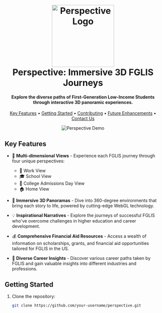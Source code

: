 <h1 align="center">
  <br>
  <img src="https://your-image-url.com/perspective-logo.png" alt="Perspective Logo" width="200">
  <br>
  Perspective: Immersive 3D FGLIS Journeys
  <br>
</h1>

<h4 align="center">Explore the diverse paths of First-Generation Low-Income Students through interactive 3D panoramic experiences.</h4>

<p align="center">
  <a href="#key-features">Key Features</a> •
  <a href="#getting-started">Getting Started</a> •
  <a href="#contributing">Contributing</a> •
  <a href="#future-enhancements">Future Enhancements</a> •
  <a href="#contact-us">Contact Us</a>
</p>

<p align="center">
  <img src="https://your-image-url.com/perspective-demo.gif" alt="Perspective Demo">
</p>

## Key Features

* 🔄 **Multi-dimensional Views** - Experience each FGLIS journey through four unique perspectives:
  - 💼 Work View
  - 🎓 School View
  - 📅 College Admissions Day View
  - 🏠 Home View

* 🌈 **Immersive 3D Panoramas** - Dive into 360-degree environments that bring each story to life, powered by cutting-edge WebGL technology.

* 💡 **Inspirational Narratives** - Explore the journeys of successful FGLIS who've overcome challenges in higher education and career development.

* 💰 **Comprehensive Financial Aid Resources** - Access a wealth of information on scholarships, grants, and financial aid opportunities tailored for FGLIS in the US.

* 🚀 **Diverse Career Insights** - Discover various career paths taken by FGLIS and gain valuable insights into different industries and professions.

## Getting Started

1. Clone the repository:
   ```bash
   git clone https://github.com/your-username/perspective.git
